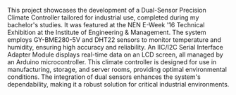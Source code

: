 This project showcases the development of a Dual-Sensor Precision Climate Controller tailored for industrial use, completed during my bachelor's studies. It was featured at the NEN E-Week '16 Technical Exhibition at the Institute of Engineering & Management. The system employs GY-BME280-5V and DHT22 sensors to monitor temperature and humidity, ensuring high accuracy and reliability. An IIC/I2C Serial Interface Adapter Module displays real-time data on an LCD screen, all managed by an Arduino microcontroller. This climate controller is designed for use in manufacturing, storage, and server rooms, providing optimal environmental conditions. The integration of dual sensors enhances the system's dependability, making it a robust solution for critical industrial environments.
